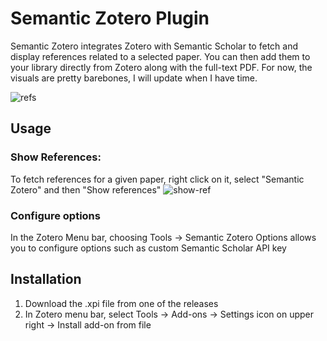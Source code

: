 # Semantic Zotero Plugin
Semantic Zotero integrates Zotero with Semantic Scholar to fetch and display references related to a selected paper. You can then add them to your library directly from Zotero along with the full-text PDF. For now, the visuals are pretty barebones, I will update when I have time.

![refs](https://github.com/AgiNetz/semantic-zotero/assets/29703385/d99ca766-182e-4d10-8c5d-5ee5199615dd)

## Usage

### Show References:

To fetch references for a given paper, right click on it, select "Semantic Zotero" and then "Show references"
![show-ref](https://github.com/AgiNetz/semantic-zotero/assets/29703385/bb52135d-fa33-4f5f-b3c5-5c674b103d24)

### Configure options

In the Zotero Menu bar, choosing Tools -> Semantic Zotero Options allows you to configure options such as custom Semantic Scholar API key

## Installation

1. Download the .xpi file from one of the releases
2. In Zotero menu bar, select Tools -> Add-ons -> Settings icon on upper right -> Install add-on from file
